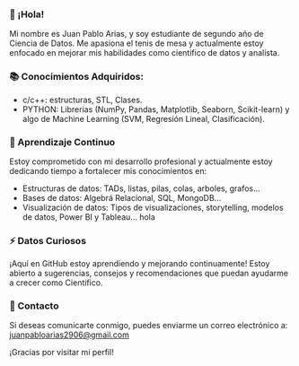 ### 👋 ¡Hola!

Mi nombre es Juan Pablo Arias, y soy estudiante de segundo año de Ciencia de Datos. Me apasiona el tenis de mesa y actualmente estoy enfocado en mejorar mis habilidades como cientifico de datos y analísta.

### 📚 Conocimientos Adquiridos:
- c/c++: estructuras, STL, Clases.
- PYTHON: Librerias (NumPy, Pandas, Matplotlib, Seaborn, Scikit-learn) y algo de Machine Learning (SVM, Regresión Lineal, Clasificación).

### 🌱 Aprendizaje Continuo

Estoy comprometido con mi desarrollo profesional y actualmente estoy dedicando tiempo a fortalecer mis conocimientos en:

- Estructuras de datos: TADs, listas, pilas, colas, arboles, grafos...
- Bases de datos: Algebrá Relacional, SQL, MongoDB...
- Visualización de datos: Tipos de visualizaciones, storytelling, modelos de datos, Power BI y Tableau...
hola

### ⚡ Datos Curiosos

¡Aquí en GitHub estoy aprendiendo y mejorando continuamente! Estoy abierto a sugerencias, consejos y recomendaciones que puedan ayudarme a crecer como Cientifico.

### 📒 Contacto

Si deseas comunicarte conmigo, puedes enviarme un correo electrónico a: juanpabloarias2906@gmail.com

¡Gracias por visitar mi perfil!
<!---
JuanParias29/JuanParias29 is a ✨ special ✨ repository because its `README.md` (this file) appears on your GitHub profile.
You can click the Preview link to take a look at your changes.
--->
